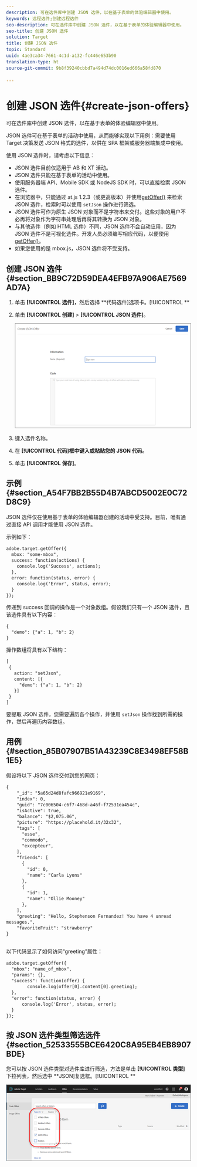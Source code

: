 ```yaml
---
description: 可在选件库中创建 JSON 选件，以在基于表单的体验编辑器中使用。
keywords: 远程选件;创建远程选件
seo-description: 可在选件库中创建 JSON 选件，以在基于表单的体验编辑器中使用。
seo-title: 创建 JSON 选件
solution: Target
title: 创建 JSON 选件
topic: Standard
uuid: 4ae3ca34-7661-4c1d-a132-fc446e653b90
translation-type: ht
source-git-commit: 9b8f39240cbbd7a494d74dc0016ed666a58fd870

---
```



# 创建 JSON 选件{#create-json-offers}

可在选件库中创建 JSON 选件，以在基于表单的体验编辑器中使用。

JSON 选件可在基于表单的活动中使用，从而能够实现以下用例：需要使用 Target 决策发送 JSON 格式的选件，以供在 SPA 框架或服务器端集成中使用。

使用 JSON 选件时，请考虑以下信息：

* JSON 选件目前仅适用于 AB 和 XT 活动。
* JSON 选件只能在基于表单的活动中使用。
* 使用服务器端 API、Mobile SDK 或 NodeJS SDK 时，可以直接检索 JSON 选件。
* 在浏览器中，只能通过 at.js 1.2.3（或更高版本）并使用[getOffer()](/help/c-implementing-target/c-implementing-target-for-client-side-web/adobe-target-getoffer.md) 来检索 JSON 选件，检索时可以使用 `setJson` 操作进行筛选。
* JSON 选件可作为原生 JSON 对象而不是字符串来交付。这些对象的用户不必再将对象作为字符串处理后再将其转换为 JSON 对象。
* 与其他选件（例如 HTML 选件）不同，JSON 选件不会自动应用，因为 JSON 选件不是可视化选件。开发人员必须编写相应代码，以便使用 [getOffer()](/help/c-implementing-target/c-implementing-target-for-client-side-web/adobe-target-getoffer.md)。
* 如果您使用的是 mbox.js，JSON 选件将不受支持。

## 创建 JSON 选件 {#section_BB9C72D59DEA4EFB97A906AE7569AD7A}

1. 单击 **[!UICONTROL 选件]**，然后选择 **代码选件]选项卡。[!UICONTROL **
1. 单击 **[!UICONTROL 创建]** &gt; **[!UICONTROL JSON 选件]**。

   ![](assets/offer-json.png)

1. 键入选件名称。
1. 在 **[!UICONTROL 代码]框中键入或粘贴您的 JSON 代码。**
1. 单击 **[!UICONTROL 保存]**。

## 示例 {#section_A54F7BB2B55D4B7ABCD5002E0C72D8C9}

JSON 选件仅在使用基于表单的体验编辑器创建的活动中受支持。目前，唯有通过直接 API 调用才能使用 JSON 选件。

示例如下：

```
adobe.target.getOffer({ 
  mbox: "some-mbox", 
  success: function(actions) { 
    console.log('Success', actions); 
  }, 
  error: function(status, error) { 
    console.log('Error', status, error); 
  } 
});
```

传递到 success 回调的操作是一个对象数组。假设我们只有一个 JSON 选件，且该选件具有以下内容：

```
{ 
  "demo": {"a": 1, "b": 2} 
}
```

操作数组将具有以下结构：

```
[ 
 { 
   action: "setJson", 
   content: [{ 
     "demo": {"a": 1, "b": 2} 
   }] 
 }  
]
```

要提取 JSON 选件，您需要遍历各个操作，并使用 `setJson` 操作找到所需的操作，然后再遍历内容数组。

## 用例 {#section_85B07907B51A43239C8E3498EF58B1E5}

假设将以下 JSON 选件交付到您的网页：

```
{ 
    "_id": "5a65d24d8fafc966921e9169", 
    "index": 0, 
    "guid": "7c006504-c6f7-468d-a46f-f72531ea454c", 
    "isActive": true, 
    "balance": "$2,075.06", 
    "picture": "https://placehold.it/32x32", 
    "tags": [ 
      "esse", 
      "commodo", 
      "excepteur", 
    ], 
    "friends": [ 
      { 
        "id": 0, 
        "name": "Carla Lyons" 
      }, 
      { 
        "id": 1, 
        "name": "Ollie Mooney" 
      }, 
    ], 
    "greeting": "Hello, Stephenson Fernandez! You have 4 unread messages.", 
    "favoriteFruit": "strawberry" 
} 
  
```

以下代码显示了如何访问“greeting”属性：

```
adobe.target.getOffer({   
  "mbox": "name_of_mbox", 
  "params": {}, 
  "success": function(offer) {           
        console.log(offer[0].content[0].greeting); 
  },   
  "error": function(status, error) {           
      console.log('Error', status, error); 
  } 
});
```

## 按 JSON 选件类型筛选选件 {#section_52533555BCE6420C8A95EB4EB8907BDE}

您可以按 JSON 选件类型对选件库进行筛选，方法是单击 **[!UICONTROL 类型]** 下拉列表，然后选中 **JSON]复选框。[!UICONTROL **

![](assets/offer-json-filter.png)

